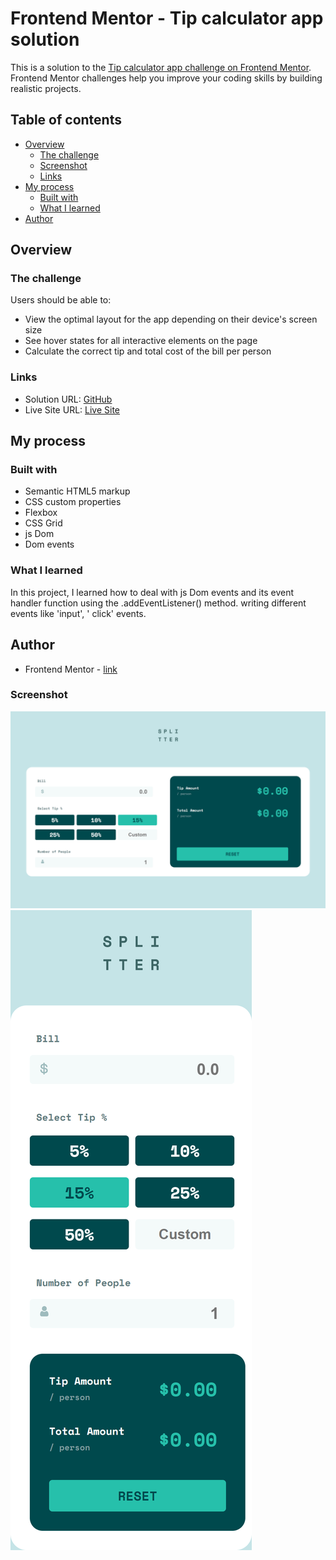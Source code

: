 # Frontend Mentor - Tip calculator app solution

This is a solution to the [Tip calculator app challenge on Frontend Mentor](https://www.frontendmentor.io/challenges/tip-calculator-app-ugJNGbJUX). Frontend Mentor challenges help you improve your coding skills by building realistic projects.

## Table of contents

- [Overview](#overview)
  - [The challenge](#the-challenge)
  - [Screenshot](#screenshot)
  - [Links](#links)
- [My process](#my-process)
  - [Built with](#built-with)
  - [What I learned](#what-i-learned)
- [Author](#author)




## Overview

### The challenge

Users should be able to:

- View the optimal layout for the app depending on their device's screen size
- See hover states for all interactive elements on the page
- Calculate the correct tip and total cost of the bill per person



### Links

- Solution URL: [GitHub](https://github.com/AyaElshaer/tip-calculator)
- Live Site URL: [Live Site](https://tip-calculator-ayaramadan.vercel.app/)

## My process

### Built with

- Semantic HTML5 markup
- CSS custom properties
- Flexbox
- CSS Grid
- js Dom
- Dom events



### What I learned

In this project, I learned how to deal with js Dom events and its event handler function using the .addEventListener() method.
writing different events like  'input', ' click' events.



## Author

- Frontend Mentor - [link](https://www.frontendmentor.io/solutions/responsive-page-using-css-flexbox-and-grid-AIQ0FQKFC)


### Screenshot

![desktop](./screenshots/desktop.png)
![mobile](./screenshots/mobile.png)
